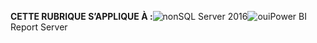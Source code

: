 **CETTE RUBRIQUE S’APPLIQUE À :**![non](media/no.png)SQL Server 2016![oui](media/yes.png)Power BI Report Server